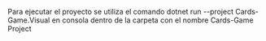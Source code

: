 Para ejecutar el proyecto se utiliza el comando dotnet run --project Cards-Game.Visual en consola dentro de la carpeta con el nombre Cards-Game Project 
